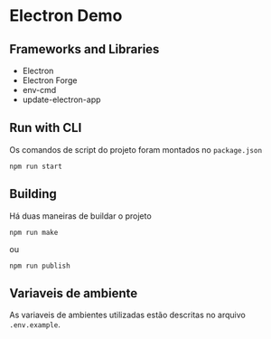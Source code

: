 # Electron Demo 

## Frameworks and Libraries

- Electron
- Electron Forge
- env-cmd
- update-electron-app

## Run with CLI

Os comandos de script do projeto foram montados no `package.json`

```shell
npm run start
```

## Building

Há duas maneiras de buildar o projeto

```shell
npm run make
```

ou

```shell
npm run publish
```

## Variaveis de ambiente

As variaveis de ambientes utilizadas estão descritas no arquivo `.env.example`.
